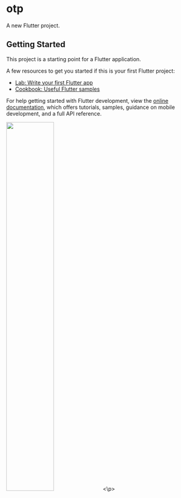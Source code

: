 # otp

A new Flutter project.

## Getting Started

This project is a starting point for a Flutter application.

A few resources to get you started if this is your first Flutter project:

- [Lab: Write your first Flutter app](https://docs.flutter.dev/get-started/codelab)
- [Cookbook: Useful Flutter samples](https://docs.flutter.dev/cookbook)

For help getting started with Flutter development, view the
[online documentation](https://docs.flutter.dev/), which offers tutorials,
samples, guidance on mobile development, and a full API reference.




<p>
<img src = "https://user-images.githubusercontent.com/120082183/225631552-54c83b1e-559e-4b45-8337-f551c2034f57.jpg" height="50%"width="50%">
<\p>
